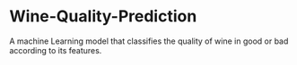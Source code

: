 # Wine-Quality-Prediction
A machine Learning model that classifies the quality of wine in good or bad according to its features.
